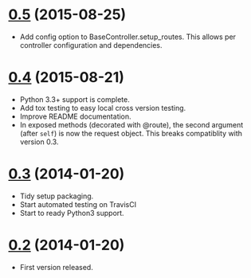 <a name="0.5"></a>
# [0.5](https://github.com/jd-boyd/corker/compare/ver_0.4...ver_0.5) (2015-08-25)

* Add config option to BaseController.setup_routes. This allows per
  controller configuration and dependencies.

<a name="0.4"></a>
# [0.4](https://github.com/jd-boyd/corker/compare/ver_0.3...ver_0.4.1) (2015-08-21)

* Python 3.3+ support is complete.
* Add tox testing to easy local cross version testing.
* Improve README documentation.
* In exposed methods (decorated with @route), the second argument (after
  `self`) is now the request object.  This breaks compatiblity with
  version 0.3.

<a name="0.3"></a>
# [0.3](https://github.com/jd-boyd/corker/compare/ver_0.2...ver_0.3) (2014-01-20)

* Tidy setup packaging.
* Start automated testing on TravisCI
* Start to ready Python3 support.

<a name="0.2"></a>
# [0.2](https://github.com/jd-boyd/corker/compare/ede27dd4c3d004d7eeda19d40507f2d8dd650964...ver_0.2) (2014-01-20)


* First version released.
